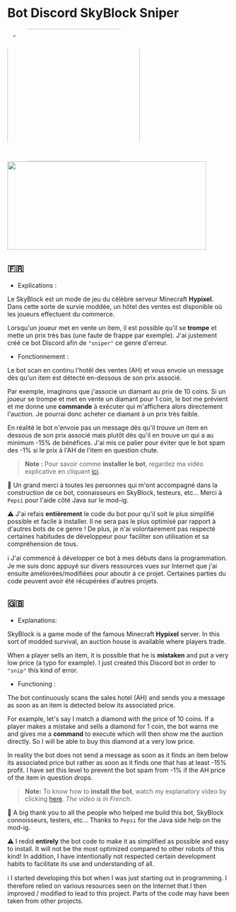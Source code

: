 # Bot Discord SkyBlock Sniper

<div style="margin-left: auto;margin-right:auto;">
<img style="border-radius: 50px;" src="https://user-images.githubusercontent.com/85808136/130417540-74fce1ae-a0ac-4e90-bd91-376b37c3ba30.png" width="300" height="300">
<img src="https://user-images.githubusercontent.com/85808136/130759660-20130175-e1ed-4988-96b2-807f91c1869b.png" width="450" height="200">
</div>

## 🇫🇷
- Explications :

Le SkyBlock est un mode de jeu du célèbre serveur Minecraft **Hypixel**. Dans cette sorte de survie moddée, un hôtel des ventes est disponible où les joueurs effectuent du commerce.

Lorsqu'un joueur met en vente un item, il est possible qu'il se **trompe** et mette un prix très bas (une faute de frappe par exemple). J'ai justement créé ce bot Discord afin de `"sniper"` ce genre d'erreur.

- Fonctionnement :

Le bot scan en continu l'hotêl des ventes (AH) et vous envoie un message dès qu'un item est détecté en-dessous de son prix associé.

Par exemple, imaginons que j'associe un diamant au prix de 10 coins. Si un joueur se trompe et met en vente un diamant pour 1 coin, le bot me prévient et me donne une **commande** à exécuter qui m'affichera alors directement l'auction. Je pourrai donc acheter ce diamant à un prix très faible.

En réalité le bot n'envoie pas un message dès qu'il trouve un item en dessous de son prix associé mais plutôt dès qu'il en trouve un qui a au minimum -15% de bénéfices. J'ai mis ce palier pour éviter que le bot spam des -1% si le prix à l'AH de l'item en question chute.

> **Note :** Pour savoir comme **installer le bot**, regardez ma vidéo explicative en cliquant  [ici](https://youtu.be/LxH9-QhwYJU).

🤝 Un grand merci à toutes les personnes qui m'ont accompagné dans la construction de ce bot, connaisseurs en SkyBlock, testeurs, etc... Merci à `Pepsi` pour l'aide côté Java sur le mod-ig.

⚠️ J'ai refais **entièrement** le code du bot pour qu'il soit le plus simplifié possible et facile à installer. Il ne sera pas le plus optimisé par rapport à d'autres bots de ce genre ! De plus, je n'ai volontairement pas respecté certaines habitudes de développeur pour faciliter son utilisation et sa compréhension de tous.

ℹ J'ai commencé à développer ce bot à mes débuts dans la programmation. Je me suis donc appuyé sur divers ressources vues sur Internet que j'ai ensuite améliorées/modifiées pour aboutir à ce projet. Certaines parties du code peuvent avoir été récupérées d'autres projets.

## 🇬🇧 
- Explanations:

SkyBlock is a game mode of the famous Minecraft **Hypixel** server. In this sort of modded survival, an auction house is available where players trade.

When a player sells an item, it is possible that he is **mistaken** and put a very low price (a typo for example). I just created this Discord bot in order to `"snip"` this kind of error.

- Functioning :

The bot continuously scans the sales hotel (AH) and sends you a message as soon as an item is detected below its associated price.

For example, let's say I match a diamond with the price of 10 coins. If a player makes a mistake and sells a diamond for 1 coin, the bot warns me and gives me a **command** to execute which will then show me the auction directly. So I will be able to buy this diamond at a very low price.

In reality the bot does not send a message as soon as it finds an item below its associated price but rather as soon as it finds one that has at least -15% profit. I have set this level to prevent the bot spam from -1% if the AH price of the item in question drops.

> **Note:** To know how to **install the bot**, watch my explanatory video by clicking [here](https://youtu.be/LxH9-QhwYJU). *The video is in French.*

🤝 A big thank you to all the people who helped me build this bot, SkyBlock connoisseurs, testers, etc... Thanks to `Pepsi` for the Java side help on the mod-ig.

⚠️ I redid **entirely** the bot code to make it as simplified as possible and easy to install. It will not be the most optimized compared to other robots of this kind! In addition, I have intentionally not respected certain development habits to facilitate its use and understanding of all.

ℹ I started developing this bot when I was just starting out in programming. I therefore relied on various resources seen on the Internet that I then improved / modified to lead to this project. Parts of the code may have been taken from other projects.
